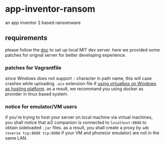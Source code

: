 # app-inventor-ransom
an app inventor 2 based ransomware
## requirements
please follow the [doc](https://docs.google.com/document/d/1Xc9yt02x3BRoq5m1PJHBr81OOv69rEBy8LVG_84j9jc/pub) to set up local MIT dev server. here we provided some patches for orignal server for better developing experience.
### patches for Vagrantfile
since Windows does not support ```:``` character in path name, this will case crashes while uploading ```.aix``` extension file if [using virtualbox on Windows as hosting platform](https://community.appinventor.mit.edu/t/getting-server-error-could-not-add-form-please-try-again-later-when-trying-to-add-screen-on-locally-running-app-inventor/50034). as a result, we recommand you using docker as provider in linux based system.
### notice for emulator/VM users
if you're trying to host your server on local machine via virtual machines, you shall notice that ai2 companion is connected to ```localhost:8888``` to obtain sideloaded ```.jar``` files. as a result, you shall create a proxy by ```adb reverse tcp:8888 tcp:8888``` if your VM and phone(or emulator) are not in the same LAN.
